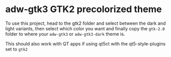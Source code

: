 # adw-gtk3 GTK2 precolorized theme
To use this project, head to the gtk2 folder and select between the dark and light variants, then select which color you want and finally copy the `gtk-2.0` folder to where your `adw-gtk3` or `adw-gtk3-dark` theme is.  
  
This should also work with QT apps if using qt5ct with the qt5-style-plugins set to `gtk2`

